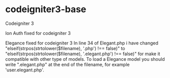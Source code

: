 # codeigniter3-base

Codeigniter 3

Ion Auth fixed for codeigniter 3

Elegance fixed for codeigniter 3
In line 34 of Elegant.php i have changed "elseif(strpos(strtolower($filename), '.php') !== false)" to "elseif(strpos(strtolower($filename), '.elegant.php') !== false)" for make it compatible with other type of models. To load a Elegance model you should write ".elegant.php" at the end of the filename, for example 'user.elegant.php'.